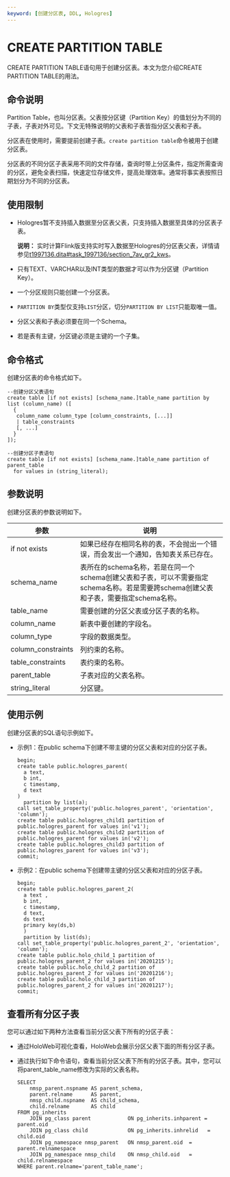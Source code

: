 ```yaml
---
keyword: [创建分区表, DDL, Hologres]
---
```


# CREATE PARTITION TABLE

CREATE PARTITION TABLE语句用于创建分区表。本文为您介绍CREATE PARTITION TABLE的用法。

## 命令说明

Partition Table，也叫分区表。父表按分区键（Partition Key）的值划分为不同的子表，子表对外可见。下文无特殊说明的父表和子表皆指分区父表和子表。

分区表在使用时，需要提前创建子表。`create partition table`命令被用于创建分区表。

分区表的不同分区子表采用不同的文件存储，查询时带上分区条件，指定所需查询的分区，避免全表扫描，快速定位存储文件，提高处理效率。通常将事实表按照日期划分为不同的分区表。

## 使用限制

-   Hologres暂不支持插入数据至分区表父表，只支持插入数据至具体的分区表子表。

    **说明：** 实时计算Flink版支持实时写入数据至Hologres的分区表父表，详情请参见[t1997136.dita\#task\_1997136/section\_7av\_gr2\_kws](t1997136.dita#task_1997136/section_7av_gr2_kws)。

-   只有TEXT、VARCHAR以及INT类型的数据才可以作为分区键（Partition Key）。
-   一个分区规则只能创建一个分区表。
-   `PARTITION BY`类型仅支持`LIST`分区，切分`PARTITION BY LIST`只能取唯一值。
-   分区父表和子表必须要在同一个Schema。
-   若是表有主键，分区键必须是主键的一个子集。

## 命令格式

创建分区表的命令格式如下。

```
--创建分区父表语句
create table [if not exists] [schema_name.]table_name partition by list (column_name) ([
  {
   column_name column_type [column_constraints, [...]]
   | table_constraints
   [, ...]
  }
]);

--创建分区子表语句
create table [if not exists] [schema_name.]table_name partition of parent_table
  for values in (string_literal);
```

## 参数说明

创建分区表的参数说明如下。

|参数|说明|
|--|--|
|if not exists|如果已经存在相同名称的表，不会抛出一个错误，而会发出一个通知，告知表关系已存在。|
|schema\_name|表所在的schema名称，若是在同一个schema创建父表和子表，可以不需要指定schema名称。若是需要跨schema创建父表和子表，需要指定schema名称。|
|table\_name|需要创建的分区父表或分区子表的名称。|
|column\_name|新表中要创建的字段名。|
|column\_type|字段的数据类型。|
|column\_constraints|列约束的名称。|
|table\_constraints|表约束的名称。|
|parent\_table|子表对应的父表名称。|
|string\_literal|分区键。|

## 使用示例

创建分区表的SQL语句示例如下。

-   示例1：在public schema下创建不带主键的分区父表和对应的分区子表。

    ```
    begin;
    create table public.hologres_parent(
      a text, 
      b int, 
      c timestamp, 
      d text
    ) 
      partition by list(a);
    call set_table_property('public.hologres_parent', 'orientation', 'column');           
    create table public.hologres_child1 partition of public.hologres_parent for values in('v1');
    create table public.hologres_child2 partition of public.hologres_parent for values in('v2');
    create table public.hologres_child3 partition of public.hologres_parent for values in('v3');
    commit;
    ```

-   示例2：在public schema下创建带主键的分区父表和对应的分区子表。

    ```
    begin;
    create table public.hologres_parent_2(
      a text , 
      b int, 
      c timestamp, 
      d text,
      ds text
      primary key(ds,b)
      )
      partition by list(ds);
    call set_table_property('public.hologres_parent_2', 'orientation', 'column');
    create table public.holo_child_1 partition of public.hologres_parent_2 for values in('20201215');
    create table public.holo_child_2 partition of public.hologres_parent_2 for values in('20201216');
    create table public.holo_child_3 partition of public.hologres_parent_2 for values in('20201217');
    commit;
    ```


## 查看所有分区子表

您可以通过如下两种方法查看当前分区父表下所有的分区子表：

-   通过HoloWeb可视化查看，HoloWeb会展示分区父表下面的所有分区子表。
-   通过执行如下命令语句，查看当前分区父表下所有的分区子表。其中，您可以将parent\_table\_name修改为实际的父表名称。

    ```
    SELECT
        nmsp_parent.nspname AS parent_schema,
        parent.relname      AS parent,
        nmsp_child.nspname  AS child_schema,
        child.relname       AS child
    FROM pg_inherits
        JOIN pg_class parent            ON pg_inherits.inhparent = parent.oid
        JOIN pg_class child             ON pg_inherits.inhrelid   = child.oid
        JOIN pg_namespace nmsp_parent   ON nmsp_parent.oid  = parent.relnamespace
        JOIN pg_namespace nmsp_child    ON nmsp_child.oid   = child.relnamespace
    WHERE parent.relname='parent_table_name'; 
    ```



